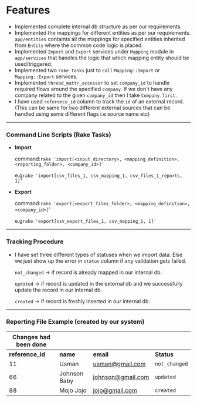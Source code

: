 # Features
- Implemented complete internal db structure as per our requirements.
- Implemented the mappings for different entities as per our requirements. `app/entities` containts all the mappings for specified entities inherited from `Entity` where the common code logic is placed.
- Implemented `Import` and `Export` services under `Mapping` module in `app/services` that handles the logic that which mapping entity should be used/triggered.
- Implemented two `rake tasks` just to `call` `Mapping::Import` or `Mapping::Export` services.
- Implemented `thread_mattr_accessor` to set `company_id` to handle required flows around the specified `company`. If we don't have any company related to the given `company_id` then I take `Company.first`.
- I have used `reference_id` column to track the `id` of an external record. (This can be same for two different external sources that can be handled using some different flags i.e source name etc)

------------

### Command Line Scripts (Rake Tasks)
- **Import**

  command:`rake 'import[<input_directory>, <mapping_definition>, <reporting_folder>, <company_id>]'`

  e.g`rake 'import[csv_files_1, csv_mapping_1, csv_files_1_reports, 1]'`

- **Export**

  command:`rake 'export[<export_files_folder>, <mapping_definition>, <company_id>]`'

  e.g`rake 'export[csv_export_files_1, csv_mapping_1, 1]'`

------------

### Tracking Procedure
- I have set three different types of statuses when we import data. Else we just show up the error in `status` column if any validation gets failed.

  `not_changed` -> if record is already mapped in our internal db.

  `updated` -> if record is updated in the external db and we successfully update the record in our internal db.

  `created` -> if record is freshly inserted in our internal db.

------------
### Reporting File Example (created by our system)
| Changes had been done  | | | |
| ------------ | ------------ | ------------| ------------|
| **reference_id** | **name**  | **email** | **Status** |
| 11 | Usman  | usman@gmail.com | `not_changed` |
| 66 | Johnson Baby | johnson@gmail.com | `updated` |
| 88 | Mojo Jojo | jojo@gmail.com | `created` |
